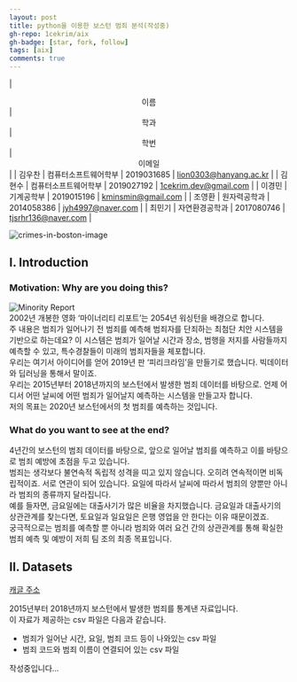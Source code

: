 ```yaml
---
layout: post
title: python을 이용한 보스턴 범죄 분석(작성중)
gh-repo: 1cekrim/aix
gh-badge: [star, fork, follow]
tags: [aix]
comments: true
---
```


| <center>이름</center> | <center> 학과 </center> | <center>학번</center> | <center>이메일</center> |
| 김우찬 | 컴퓨터소프트웨어학부 | 2019031685 | lion0303@hanyang.ac.kr |
| 김현수 | 컴퓨터소프트웨어학부 | 2019027192 | 1cekrim.dev@gmail.com |
| 이경민 | 기계공학부           | 2019015196 | kminsmin@gmail.com |
| 조영환 | 원자력공학과         | 2014058386 | jyh4997@naver.com |
| 최민기 | 자연환경공학과       | 2017080746 | tjsrhr136@naver.com |

![crimes-in-boston-image](https://storage.googleapis.com/kaggle-datasets-images/49781/90388/0e523321547c24d989c910879491fce7/dataset-cover.JPG?t=2018-09-04-17-52-47)

## I. Introduction

### Motivation: Why are you doing this?
![Minority Report](https://ww.namu.la/s/06a79176babdc3957a67d9adbbc8614f934adea355ce3417d5596f9a236f50a6aa47b9aa4ad9d39ba60f03d8ed5a0dc419a86f9f915af409b6783259cc253aba33c4b3681cf5dc504a62c0f44f6af8131b7aa60c550d5afb0ad94f4addc633c0)<br>
2002년 개봉한 영화 ‘마이너리티 리포트’는 2054년 워싱턴을 배경으로 합니다.<br>
주 내용은 범죄가 일어나기 전 범죄를 예측해 범죄자를 단죄하는 최첨단 치안 시스템을 기반으로 하는데요? 이 시스템은 범죄가 일어날 시간과 장소, 범행을 저지를 사람들까지 예측할 수 있고, 특수경찰들이 미래의 범죄자들을 체포합니다.<br>
우리는 여기서 아이디어를 얻어 2019년 판 ‘피리크라임’을 만들기로 했습니다. 빅데이터와 딥러닝을 통해서 말이죠.<br>
우리는 2015년부터 2018년까지의 보스턴에서 발생한 범죄 데이터를 바탕으로. 언제 어디서 어떤 날씨에 어떤 범죄가 일어날지 예측하는 시스템을 만들고자 합니다.<br>
저의 목표는 2020년 보스턴에서의 첫 범죄를 예측하는 것입니다.

### What do you want to see at the end?
4년간의 보스턴의 범죄 데이터를 바탕으로, 앞으로 일어날 범죄를 예측하고 이를 바탕으로 범죄 예방에 초점을 두고 있습니다.<br>
범죄는 생각보다 불연속적 독립적 성격을 띠고 있지 않습니다. 오히려 연속적이면 비독립적이죠. 서로 연관이 되어 있습니다. 요일에 따라서 날씨에 따라서 범죄의 양뿐만 아니라 범죄의 종류까지 달라집니다.<br>
예를 들자면, 금요일에는 대출사기가 많은 비율을 차지했습니다. 금요일과 대출사기의 상관관계를 찾는다면, 토요일과 일요일은 은행 영업을 안 한다는 이유 때문이겠죠.<br>
궁극적으로는 범죄를 예측할 뿐 아니라 범죄와 여러 요건 간의 상관관계를 통해 확실한 범죄 예측 및 예방이 저희 팀 조의 최종 목표입니다. 

## II. Datasets

[캐글 주소](https://www.kaggle.com/AnalyzeBoston/crimes-in-boston)

2015년부터 2018년까지 보스턴에서 발생한 범죄를 통계낸 자료입니다.<br>
이 자료가 제공하는 csv 파일은 다음과 같습니다.<br>
 - 범죄가 일어난 시간, 요일, 범죄 코드 등이 나와있는 csv 파일
 - 범죄 코드와 범죄 이름이 연결되어 있는 csv 파일

작성중입니다...